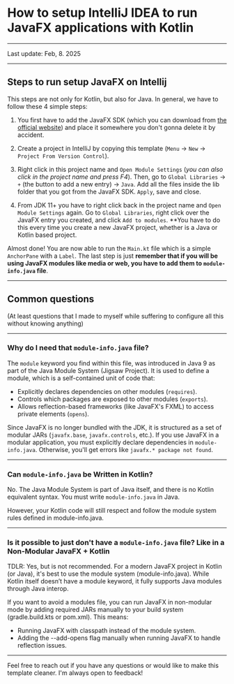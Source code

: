 # How to setup IntelliJ IDEA to run JavaFX applications with Kotlin
<hr>
Last update: Feb, 8. 2025

---
## Steps to run setup JavaFX on Intellij
This steps are not only for Kotlin, but also for Java. In general, we have to follow these 4 simple steps:
1. You first have to add the JavaFX SDK (which you can download from [the official website](https://openjfx.io/)) and place it somewhere you don't gonna delete it by accident.

2. Create a project in IntelliJ by copying this template (`Menu` -> `New` -> `Project From Version Control`).

3. Right click in this project name and `Open Module Settings` (*you can also click in the project name and press F4*). Then, go to `Global Libraries` -> `+` (the button to add a new entry) -> `Java`. Add all the files inside the lib folder that you got from the JavaFX SDK. `Apply`, save and close.

4. From JDK 11+ you have to right click back in the project name and `Open Module Settings` again. Go to `Global Libraries`, right click over the JavaFX entry you created, and click `Add to modules`. **You have to do this every time you create a new JavaFX project, whether is a Java or Kotlin based project.


Almost done! You are now able to run the `Main.kt` file which is a simple `AnchorPane` with a `Label`. The last step is just **remember that if you will be using JavaFX modules like media or web, you have to add them to `module-info.java` file**.

---


## Common questions

(At least questions that I made to myself while suffering to configure all this without knowing anything)

---
### Why do I need that `module-info.java` file?
The `module` keyword you find within this file, was introduced in Java 9 as part of the Java Module System (Jigsaw Project). It is used to define a module, which is a self-contained unit of code that:

* Explicitly declares dependencies on other modules (`requires`).
* Controls which packages are exposed to other modules (`exports`).
* Allows reflection-based frameworks (like JavaFX's FXML) to access private elements (`opens`).

Since JavaFX is no longer bundled with the JDK, it is structured as a set of modular JARs (`javafx.base`, `javafx.controls`, etc.). If you use JavaFX in a modular application, you must explicitly declare dependencies in `module-info.java`. Otherwise, you'll get errors like `javafx.* package not found`.

---
### Can `module-info.java` be Written in Kotlin?
No. The Java Module System is part of Java itself, and there is no Kotlin equivalent syntax. You must write `module-info.java` in Java.

However, your Kotlin code will still respect and follow the module system rules defined in module-info.java.

---
### Is it possible to just don't have a `module-info.java` file? Like in a Non-Modular JavaFX + Kotlin
TDLR: Yes, but is not recommended. For a modern JavaFX project in Kotlin (or Java), it's best to use the module system (module-info.java). While Kotlin itself doesn’t have a module keyword, it fully supports Java modules through Java interop.

If you want to avoid a modules file, you can run JavaFX in non-modular mode by adding required JARs manually to your build system (gradle.build.kts or pom.xml). This means:
* Running JavaFX with classpath instead of the module system.
* Adding the --add-opens flag manually when running JavaFX to handle reflection issues.


---

Feel free to reach out if you have any questions or would like to make this template cleaner. I'm always open to feedback!

